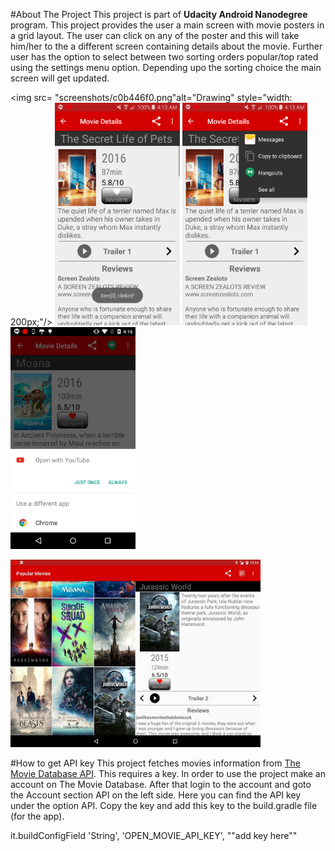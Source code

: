#About The Project
This project is part of **Udacity Android Nanodegree** program. This project provides the user a
main screen with movie posters in a grid layout. The user can click on any of the poster and
this will take him/her to the a different screen containing details about the movie. Further
user has the option to select between two sorting orders popular/top rated using the settings
menu option. Depending upo the sorting choice the main screen will get updated.

<img src=
"screenshots/c0b446f0.png"alt="Drawing" style="width: 200px;"/>
<img src="screenshots/4dac13e3.png" alt="Drawing" style="width: 200px;"/>
<img src="screenshots/014170b4.png" alt="Drawing" style="width: 200px;"/>
<img src ="screenshots/094faef4.png" alt="Drawing" style="width: 200px;"/>


<img src ="screenshots/9a76b072.jpg" alt="Drawing" style="width: 400px;"/>

#How to get API key
This project fetches movies information from [The Movie Database API](https://www.themoviedb.org/). This requires a key. In order to use the project make an account on The Movie Database. After that login to the account and goto the Account section API on the left side. Here you can find the API key under the option API.
Copy the key and add this key to the build.gradle file (for the app).

it.buildConfigField 'String', 'OPEN\_MOVIE\_API\_KEY', "\"add key here\""
